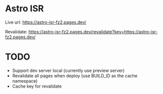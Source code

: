 # Astro ISR
Live url: https://astro-isr-fz2.pages.dev/

Revalidate: https://astro-isr-fz2.pages.dev/revalidate?key=https://astro-isr-fz2.pages.dev/

# TODO
- Support dev server local (currently use preview server)
- Revalidate all pages when deploy (use BUILD_ID as the cache namespace)
- Cache key for revalidate